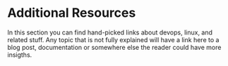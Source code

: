 # Additional Resources

In this section you can find hand-picked links about devops, linux, and related stuff. Any topic that is not fully explained will have a link here to a blog post, documentation or somewhere else the reader could have more insigths.

